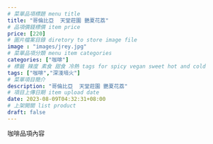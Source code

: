 ```yaml
---
# 菜單品項標題 menu title 
title: "哥倫比亞  天堂莊園 艷夏花荔"
# 品項價錢標價 item price 
price: [220] 
# 圖片檔案目錄 diretory to store image file
image : "images/jrey.jpg"
# 菜單品項分類 menu item categories 
categories: ["咖啡"]
# 標籤 辣度 素食 甜食 冷熱 tags for spicy vegan sweet hot and cold 
tags: ["咖啡","深淺培火"]
# 菜單項目簡介 
description: "哥倫比亞  天堂莊園 艷夏花荔"
# 項目上傳日期 item upload date 
date: 2023-08-09T04:32:31+08:00
# 上架開關 list product 
draft: false
---
```


咖啡品項內容